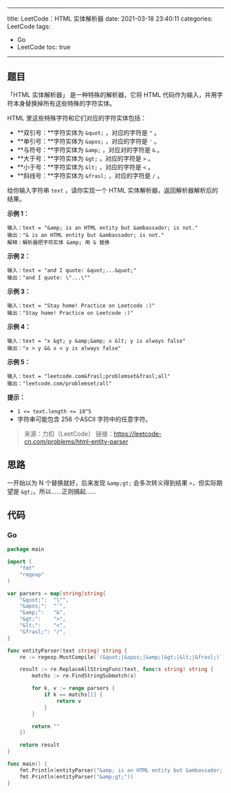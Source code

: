 ----
title: LeetCode：HTML 实体解析器
date: 2021-03-18 23:40:11
categories: LeetCode
tags: 
- Go
- LeetCode
toc: true
----

## 题目

「HTML 实体解析器」 是一种特殊的解析器，它将 HTML 代码作为输入，并用字符本身替换掉所有这些特殊的字符实体。

HTML 里这些特殊字符和它们对应的字符实体包括：

- **双引号：**字符实体为 `&quot;` ，对应的字符是 `"` 。
- **单引号：**字符实体为 `&apos;` ，对应的字符是 `'` 。
- **与符号：**字符实体为 `&amp;` ，对应对的字符是 `&` 。
- **大于号：**字符实体为 `&gt;` ，对应的字符是 `>` 。
- **小于号：**字符实体为 `&lt;` ，对应的字符是 `<` 。
- **斜线号：**字符实体为 `&frasl;` ，对应的字符是 `/` 。

给你输入字符串 `text` ，请你实现一个 HTML 实体解析器，返回解析器解析后的结果。

<!-- more -->

**示例 1：**

```
输入：text = "&amp; is an HTML entity but &ambassador; is not."
输出："& is an HTML entity but &ambassador; is not."
解释：解析器把字符实体 &amp; 用 & 替换
```

**示例 2：**

```
输入：text = "and I quote: &quot;...&quot;"
输出："and I quote: \"...\""
```

**示例 3：**

```
输入：text = "Stay home! Practice on Leetcode :)"
输出："Stay home! Practice on Leetcode :)"
```

**示例 4：**

```
输入：text = "x &gt; y &amp;&amp; x &lt; y is always false"
输出："x > y && x < y is always false"
```

**示例 5：**

```
输入：text = "leetcode.com&frasl;problemset&frasl;all"
输出："leetcode.com/problemset/all"
```

**提示：**

- `1 <= text.length <= 10^5`
- 字符串可能包含 256 个ASCII 字符中的任意字符。

> 来源：力扣（LeetCode）
> 链接：https://leetcode-cn.com/problems/html-entity-parser

## 思路

一开始以为 N 个替换就好，后来发现 `&amp;gt;` 会多次转义得到结果 `>`，但实际期望是 `&gt;`。所以……正则搞起……

## 代码

### Go

```go
package main

import (
	"fmt"
	"regexp"
)

var parsers = map[string]string{
	"&quot;":  "\"",
	"&apos;":  "'",
	"&amp;":   "&",
	"&gt;":    ">",
	"&lt;":    "<",
	"&frasl;": "/",
}

func entityParser(text string) string {
	re := regexp.MustCompile(`(&quot;|&apos;|&amp;|&gt;|&lt;|&frasl;)`)

	result := re.ReplaceAllStringFunc(text, func(s string) string {
		matchs := re.FindStringSubmatch(s)

		for k, v := range parsers {
			if k == matchs[1] {
				return v
			}
		}

		return ""
	})

	return result
}

func main() {
	fmt.Println(entityParser("&amp; is an HTML entity but &ambassador; is not."))
	fmt.Println(entityParser("&amp;gt;"))
}
```